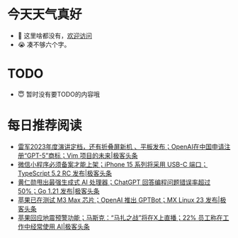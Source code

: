 # 今天天气真好
- 👋 这里啥都没有，[欢迎访问](https://zhangfeng-ola.github.io/)
- 😭 凑不够六个字。
<!---
- 👀 I’m interested in ...
- 🌱 I’m currently learning ...
- 💞️ I’m looking to collaborate on ...
- 📫 How to reach me ...
- 😇 I'm doing something ...

--->

# TODO 
- 😇 暂时没有要TODO的内容哦

<!---
zhangfeng-ola/zhangfeng-ola is a ✨ special ✨ repository because its `README.md` (this file) appears on your GitHub profile.
You can click the Preview link to take a look at your changes.
--->

# 每日推荐阅读
<!-- BLOG-POST-LIST:START -->
- [雷军2023年度演讲定档，还有折叠屏新机 、平板发布；OpenAI在中国申请注册“GPT-5”商标；Vim 项目的未来|极客头条](https://blog.csdn.net/weixin_39786569/article/details/132224460)
- [微信小程序必须备案才能上架；iPhone 15 系列将采用 USB-C 端口；TypeScript 5.2 RC 发布|极客头条](https://blog.csdn.net/weixin_39786569/article/details/132202402)
- [黄仁勋甩出最强生成式 AI 处理器；ChatGPT 回答编程问题错误率超过 50%；Go 1.21 发布|极客头条](https://blog.csdn.net/weixin_39786569/article/details/132181294)
- [苹果已在测试 M3 Max 芯片；OpenAI 推出 GPTBot；MX Linux 23 发布|极客头条](https://blog.csdn.net/weixin_39786569/article/details/132159857)
- [苹果回应地震预警功能；马斯克：“马扎之战”将在X上直播；22% 员工称在工作中经常使用 AI|极客头条](https://blog.csdn.net/weixin_39786569/article/details/132140072)
<!-- BLOG-POST-LIST:END -->
